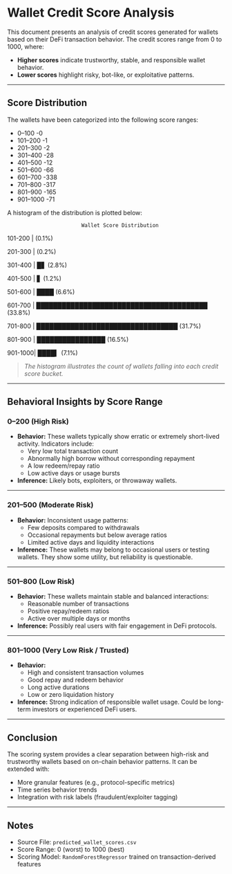 # Wallet Credit Score Analysis

This document presents an analysis of credit scores generated for wallets based on their DeFi transaction behavior. The credit scores range from 0 to 1000, where:

- **Higher scores** indicate trustworthy, stable, and responsible wallet behavior.
- **Lower scores** highlight risky, bot-like, or exploitative patterns.

---

##  Score Distribution

The wallets have been categorized into the following score ranges:

- 0–100      -0
- 101–200    -1
- 201–300    -2
- 301–400    -28
- 401–500    -12
- 501–600    -66
- 601–700    -338
- 701–800    -317
- 801–900    -165
- 901–1000   -71

A histogram of the distribution is plotted below:

                            Wallet Score Distribution

101-200 |                                         (0.1%)

201-300 |                                         (0.2%)

301-400 | █▋                                      (2.8%)

401-500 | ▋                                       (1.2%)

501-600 | ████                                    (6.6%)

601-700 | ████████████████████████████████████████  (33.8%)

701-800 | █████████████████████████████████         (31.7%)

801-900 | ████████████████                          (16.5%)

901-1000| ████▍                                   (7.1%)

> _The histogram illustrates the count of wallets falling into each credit score bucket._

---

##  Behavioral Insights by Score Range

###  0–200 (High Risk)

- **Behavior:** These wallets typically show erratic or extremely short-lived activity. Indicators include:
  - Very low total transaction count
  - Abnormally high borrow without corresponding repayment
  - A low redeem/repay ratio
  - Low active days or usage bursts
- **Inference:** Likely bots, exploiters, or throwaway wallets.

---

###  201–500 (Moderate Risk)

- **Behavior:** Inconsistent usage patterns:
  - Few deposits compared to withdrawals
  - Occasional repayments but below average ratios
  - Limited active days and liquidity interactions
- **Inference:** These wallets may belong to occasional users or testing wallets. They show some utility, but reliability is questionable.

---

###  501–800 (Low Risk)

- **Behavior:** These wallets maintain stable and balanced interactions:
  - Reasonable number of transactions
  - Positive repay/redeem ratios
  - Active over multiple days or months
- **Inference:** Possibly real users with fair engagement in DeFi protocols.

---

### 801–1000 (Very Low Risk / Trusted)

- **Behavior:**
  - High and consistent transaction volumes
  - Good repay and redeem behavior
  - Long active durations
  - Low or zero liquidation history
- **Inference:** Strong indication of responsible wallet usage. Could be long-term investors or experienced DeFi users.

---

##  Conclusion

The scoring system provides a clear separation between high-risk and trustworthy wallets based on on-chain behavior patterns. It can be extended with:

- More granular features (e.g., protocol-specific metrics)
- Time series behavior trends
- Integration with risk labels (fraudulent/exploiter tagging)

---

##  Notes

- Source File: `predicted_wallet_scores.csv`
- Score Range: 0 (worst) to 1000 (best)
- Scoring Model: `RandomForestRegressor` trained on transaction-derived features

